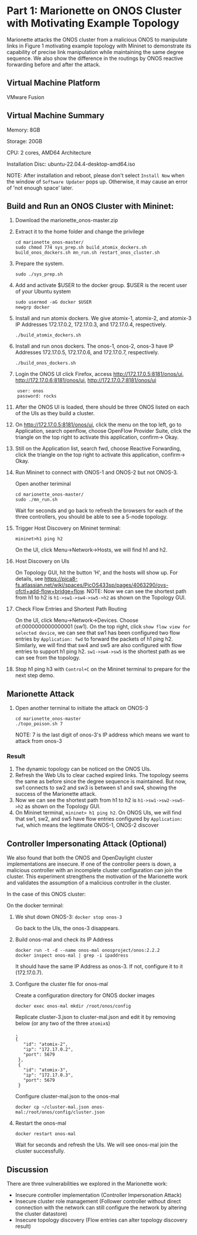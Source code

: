 # Part 1: Marionette on ONOS Cluster with Motivating Example Topology
Marionette attacks the ONOS cluster from a malicious ONOS to manipulate links in Figure 1 motivating example topology with Mininet to demonstrate its capability of precise link manipulation while maintaining the same degree sequence. We also show the difference in the routings by ONOS reactive forwarding before and after the attack.
## Virtual Machine Platform
VMware Fusion
## Virtual Machine Summary
Memory: 8GB

Storage: 20GB

CPU: 2 cores, AMD64 Architecture

Installation Disc: ubuntu-22.04.4-desktop-amd64.iso

NOTE: After installation and reboot, please don't select `Install Now` when the window of `Software Updater` pops up. Otherwise, it may cause an error of 'not enough space' later.
## Build and Run an ONOS Cluster with Mininet:
1. Download the marionette_onos-master.zip
2. Extract it to the home folder and change the privilege
   ```
   cd marionette_onos-master/
   sudo chmod 774 sys_prep.sh build_atomix_dockers.sh build_onos_dockers.sh mn_run.sh restart_onos_cluster.sh
   ```
3. Prepare the system.
   
   ```sudo ./sys_prep.sh```
4. Add and activate $USER to the docker group. $USER is the recent user of your Ubuntu system
   ```
   sudo usermod -aG docker $USER
   newgrp docker
   ```
6. Install and run atomix dockers. We give atomix-1, atomix-2, and atomix-3 IP Addresses 172.17.0.2, 172.17.0.3, and 172.17.0.4, respectively.
   
   ```./build_atomix_dockers.sh```
8. Install and run onos dockers. The onos-1, onos-2, onos-3 have IP Addresses 172.17.0.5, 172.17.0.6, and 172.17.0.7, respectively.
   
   ```./build_onos_dockers.sh```
10. Login the ONOS UI
    click Firefox, access http://172.17.0.5:8181/onos/ui, http://172.17.0.6:8181/onos/ui, http://172.17.0.7:8181/onos/ui
```
    user: onos
    password: rocks
```
11. After the ONOS UI is loaded, there should be three ONOS listed on each of the UIs as they build a cluster.
12. On http://172.17.0.5:8181/onos/ui, click the menu on the top left, go to Application, search openflow, choose OpenFlow Provider Suite, click the triangle on the top right to activate this application, confirm-> Okay.
13. Still on the Application list, search fwd, choose Reactive Forwarding, click the triangle on the top right to activate this application, confirm-> Okay.

14. Run Mininet to connect with ONOS-1 and ONOS-2 but not ONOS-3.

    Open another teriminal
    ```
    cd marionette_onos-master/
    sudo ./mn_run.sh
    ```
    
    Wait for seconds and go back to refresh the browsers for each of the three controllers, you should be able to see a 5-node topology. 
16. Trigger Host Discovery
    on Mininet terminal:
    
    ```mininet>h1 ping h2```
    
    On the UI, click Menu->Network->Hosts, we will find h1 and h2.
18. Host Discovery on UIs
    
    On Topology GUI, hit the button 'H', and the hosts will show up. For details, see https://pica8-fs.atlassian.net/wiki/spaces/PicOS433sp/pages/4063290/ovs-ofctl+add-flow+bridge+flow.
    NOTE: Now we can see the shortest path from h1 to h2 is ```h1->sw1->sw4->sw5->h2``` as shown on the Topology GUI.
20. Check Flow Entries and Shortest Path Routing
    
    On the UI, click Menu->Network->Devices. Choose of:0000000000000001 (sw1). On the top right, click `show flow view for selected device`, we can see that sw1 has been configured two flow entries by ```Application: fwd```      to forward the packets of h1 ping h2. Similarly, we will find that sw4 and sw5 are also configured with flow entries to support h1 ping h2. ```sw1->sw4->sw5``` is the shortest path as we can see from the topology.
21. Stop h1 ping h3 with ```Control+C``` on the Mininet terminal to prepare for the next step demo.

## Marionette Attack
1. Open another terminal to initiate the attack on ONOS-3
   ```
   cd marionette_onos-master
   ./topo_poison.sh 7
   ```
   NOTE: 7 is the last digit of onos-3's IP address which means we want to attack from onos-3

### Result
1. The dynamic topology can be noticed on the ONOS UIs.
2. Refresh the Web UIs to clear cached expired links. The topology seems the same as before since the degree sequence is maintained. But now, sw1 connects to sw2 and sw3 is between s1 and sw4, showing the success of the Marionette attack.
3. Now we can see the shortest path from h1 to h2 is ```h1->sw1->sw2->sw5->h2``` as shown on the Topology GUI.
4. On Mininet terminal, ```mininet> h1 ping h2```. On ONOS UIs, we will find that sw1, sw2, and sw5 have flow entries configured by ```Application: fwd```, which means the legitimate ONOS-1, ONOS-2 discover


## Controller Impersonating Attack (Optional)
We also found that both the ONOS and OpenDaylight cluster implementations are insecure. If one of the controller peers is down, a malicious controller with an incomplete cluster configuration can join the cluster. This experiment strengthens the motivation of the Marionette work and validates the assumption of a malicious controller in the cluster. 

In the case of this ONOS cluster:

On the docker terminal:

1. We shut down ONOS-3:
   ```docker stop onos-3```

   Go back to the UIs, the onos-3 disappears.
2. Build onos-mal and check its IP Address
   ```
   docker run -t -d --name onos-mal onosproject/onos:2.2.2
   docker inspect onos-mal | grep -i ipaddress
   ```

   It should have the same IP Address as onos-3. If not, configure it to it (172.17.0.7).
3. Configure the cluster file for onos-mal
   
   Create a configuration directory for ONOS docker images
   ```
   docker exec onos-mal mkdir /root/onos/config
   ```

   Replicate cluster-3.json to cluster-mal.json and edit it by removing below (or any two of the three `atomix`s)
   ```
   ,
   {
      "id": "atomix-2",
      "ip": "172.17.0.2",
      "port": 5679
    },
    {
      "id": "atomix-3",
      "ip": "172.17.0.3",
      "port": 5679
    }
   ```

   Configure cluster-mal.json to the onos-mal

   ```
   docker cp ~/cluster-mal.json onos-mal:/root/onos/config/cluster.json
   ```
4. Restart the onos-mal

   ```
   docker restart onos-mal
   ```

   Wait for seconds and refresh the UIs. We will see onos-mal join the cluster successfully.
## Discussion
There are three vulnerabilities we explored in the Marionette work:
- Insecure controller implementation (Controller Impersonation Attack)
- Insecure cluster role management (Follower controller without direct connection with the network can still configure the network by altering the cluster datastore)
- Insecure topology discovery (Flow entries can alter topology discovery result)
